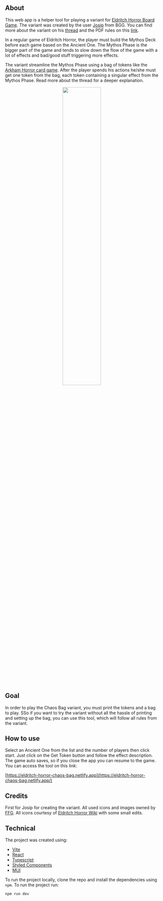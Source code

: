## About

This web app is a helper tool for playing a variant for [Eldritch Horror Board Game](https://www.fantasyflightgames.com/en/products/eldritch-horror/). The variant was created by the user [Josip](https://boardgamegeek.com/user/Batela) from BGG. You can find more about the variant on his [thread](https://boardgamegeek.com/thread/2890913/mythos-phase-chaos-bag-variant) and the PDF rules on this [link](https://s3.amazonaws.com/geekdo-files.com/bgg347250?response-content-disposition=inline%3B%20filename%3D%22Eldritch_Horror_Chaos_Bag_Variant.pdf%22&response-content-type=application%2Fpdf&X-Amz-Content-Sha256=UNSIGNED-PAYLOAD&X-Amz-Algorithm=AWS4-HMAC-SHA256&X-Amz-Credential=AKIAJYFNCT7FKCE4O6TA%2F20230228%2Fus-east-1%2Fs3%2Faws4_request&X-Amz-Date=20230228T014448Z&X-Amz-SignedHeaders=host&X-Amz-Expires=120&X-Amz-Signature=ae959df2b9fe1d0651d5d464a78c44bcd933d6f716f166e020eca0c907988b2f).

In a regular game of Eldritch Horror, the player must build the Mythos Deck before each game based on the Ancient One. The Mythos Phase is the bigger part of the game and tends to slow down the flow of the game with a lot of effects and bad/good stuff triggering more effects.

The variant streamline the Mythos Phase using a bag of tokens like the [Arkham Horror card game](https://www.fantasyflightgames.com/en/products/arkham-horror-the-card-game/). After the player spends his actions he/she must get one token from the bag, each token containing a singular effect from the Mythos Phase. Read more about the thread for a deeper explanation.

<p align="center" width="100%">
  <img width="50%" src="https://user-images.githubusercontent.com/23051495/221734703-7f61c31f-0acb-43c9-b169-d712a6af14b2.png">
</p>

## Goal

In order to play the Chaos Bag variant, you must print the tokens and a bag to play. SSo if you want to try the variant without all the hassle of printing and setting up the bag, you can use this tool, which will follow all rules from the variant.

## How to use

Select an Ancient One from the list and the number of players then click start. Just click on the Get Token button and follow the effect description. The game auto saves, so if you close the app you can resume to the game. You can access the tool on this link:

[https://eldritch-horror-chaos-bag.netlify.app](https://eldritch-horror-chaos-bag.netlify.app/)

## Credits

First for Josip for creating the variant. All used icons and images owned by [FFG](fantasyflightgames.com).
All icons courtesy of [Eldritch Horror Wiki](eldritchhorror.fandom.com) with some small edits.

## Technical

The project was created using:

- [Vite](https://vitejs.dev/)
- [React](https://pt-br.reactjs.org/)
- [Typescript](https://www.typescriptlang.org/)
- [Styled Components](https://styled-components.com/)
- [MUI](https://mui.com/)

To run the project locally, clone the repo and install the dependencies using `npm`. To run the project run:

```
npm run dev
```
